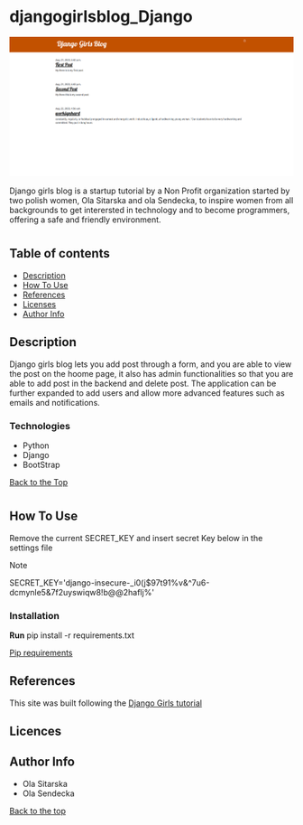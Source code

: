 # djangogirlsblog_Django
![alt text](Django_Girls.png)

Django girls blog is a startup tutorial by a Non Profit organization started by two polish women, Ola Sitarska and ola Sendecka, to inspire women from all backgrounds to get interersted in technology and to become programmers, offering 
a safe and friendly environment.

#
## Table of contents
- [Description](#description)
- [How To Use](#how-to-use)
- [References](#references)
- [Licenses](#licences)
- [Author Info](#author-info)

## Description
Django girls blog lets you add post through a form, and you are able to view the post on the hoome page, it also has admin functionalities so that you are able to add post in the backend and delete post.
The application can be further expanded to add users and allow more advanced features such as emails and notifications.

### Technologies
+ Python
+ Django
+ BootStrap

[Back to the Top](#djangogirlsblog_Django)

#

## How To Use
Remove the current SECRET_KEY and insert secret Key below in the settings file 
> [!NOTE]
> SECRET_KEY='django-insecure-_i0(j$97t91%v&^7u6-dcmynle5&7f2uyswiqw8!b@@2haflj%'
>
### Installation
**Run** pip install -r requirements.txt 

[Pip requirements](/requirements.txt)



## References

This site was built following the [Django Girls tutorial](https://tutorial.djangogirls.org/en/)

## Licences

## Author Info
+ Ola Sitarska
+ Ola Sendecka

[Back to the top](#djangogirlsblog_Django)















